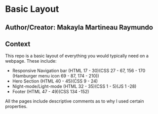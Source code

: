 # Basic Layout

## Author/Creator: Makayla Martineau Raymundo

## Context

This repo is a basic layout of everything you would typically need on a webpage. These include:

- Responsive Navigation bar
  (HTML 17 - 30)(CSS 27 - 67, 156 - 170 (Hamburger menu icon 69 - 87, 174 - 210))
- Hero Section
  (HTML 40 - 45)(CSS 9 - 24)
- Night-mode/Light-mode
  (HTML 32 - 35)(CSS 1 - 5)(JS 1 -28)
- Footer
  (HTML 47 - 49)(CSS 134 -152)

All the pages include descriptive comments as to why I used certain properties.
